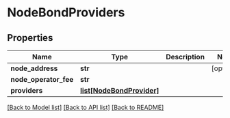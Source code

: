 # NodeBondProviders

## Properties
Name | Type | Description | Notes
------------ | ------------- | ------------- | -------------
**node_address** | **str** |  | [optional] 
**node_operator_fee** | **str** |  | 
**providers** | [**list[NodeBondProvider]**](NodeBondProvider.md) |  | 

[[Back to Model list]](../README.md#documentation-for-models) [[Back to API list]](../README.md#documentation-for-api-endpoints) [[Back to README]](../README.md)

